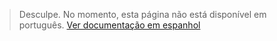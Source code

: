 >Desculpe. No momento, esta página não está disponível em português.
>[Ver documentação em espanhol](https://www.mercadopago.com.ar/developers/es/guides/manage-account/available-money/generate/)
